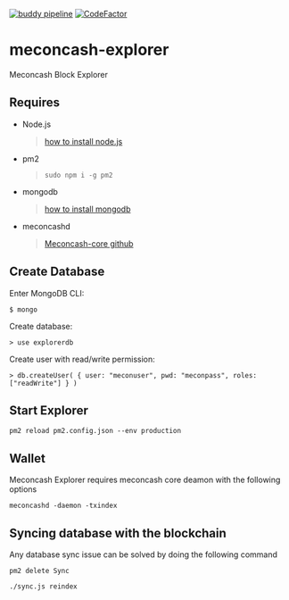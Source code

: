 [![buddy pipeline](https://app.buddy.works/mecon-coin/meconcash-explorer/pipelines/pipeline/134502/badge.svg?token=5b65ba623fde6464e200d69e9ea8cedc04b7a01e5183080f2bee1e5e20a81143 "buddy pipeline")](https://app.buddy.works/mecon-coin/meconcash-explorer/pipelines/pipeline/134502)
[![CodeFactor](https://www.codefactor.io/repository/github/mecon-coin/meconcash-explorer/badge)](https://www.codefactor.io/repository/github/mecon-coin/meconcash-explorer)

# meconcash-explorer

Meconcash Block Explorer

## Requires

- Node.js

  > [how to install node.js](https://nodejs.org/en/download/package-manager/)

- pm2

  > `sudo npm i -g pm2`

- mongodb

  > [how to install mongodb](https://docs.mongodb.com/manual/installation/)

- meconcashd

  > [Meconcash-core github](https://github.com/mecon-coin/meconcash-core)

## Create Database

Enter MongoDB CLI:

`$ mongo`

Create database:

`> use explorerdb`

Create user with read/write permission:

`> db.createUser( { user: "meconuser", pwd: "meconpass", roles: ["readWrite"] } )`

## Start Explorer

`pm2 reload pm2.config.json --env production`

## Wallet

Meconcash Explorer requires meconcash core deamon with the following options

`meconcashd -daemon -txindex`

## Syncing database with the blockchain

Any database sync issue can be solved by doing the following command

`pm2 delete Sync`

`./sync.js reindex`

